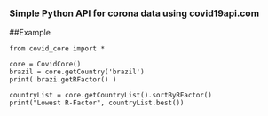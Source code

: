 ### Simple Python API for corona data using covid19api.com
##Example

    from covid_core import *

    core = CovidCore()
    brazil = core.getCountry('brazil')
    print( brazi.getRFactor() )

    countryList = core.getCountryList().sortByRFactor()
    print("Lowest R-Factor", countryList.best())
